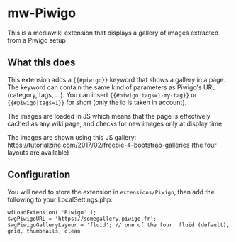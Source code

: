 # mw-Piwigo
This is a mediawiki extension that displays a gallery of images extracted from a Piwigo setup

## What this does

This extension adds a ```{{#piwigo}}``` keyword that shows a gallery in a page. The keyword can contain the same kind of parameters as Piwigo's URL (category, tags, ...). You can insert ```{{#piwigo|tags=1-my-tag}}``` or ```{{#piwigo|tags=1}}``` for short (only the id is taken in account).

The images are loaded in JS which means that the page is effectively cached as any wiki page, and checks for new images only at display time.

The images are shown using this JS gallery: https://tutorialzine.com/2017/02/freebie-4-bootstrap-galleries (the four layouts are available)

## Configuration

You will need to store the extension in ```extensions/Piwigo```, then add the following to your LocalSettings.php:

```
wfLoadExtension( 'Piwigo' );
$wgPiwigoURL = 'https://somegallery.piwigo.fr';
$wgPiwigoGalleryLayour = 'fluid'; // one of the four: fluid (default), grid, thumbnails, clean
```
